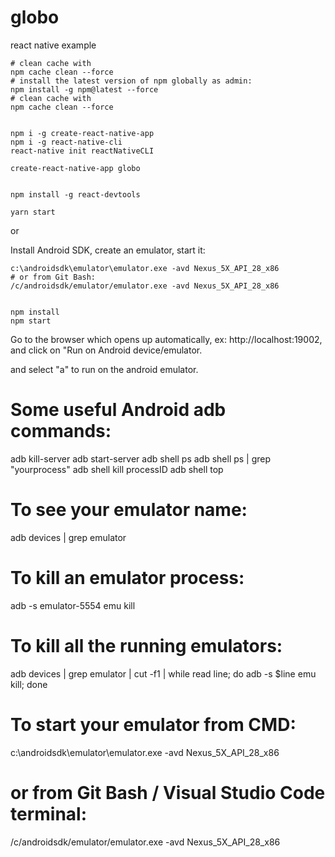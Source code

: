 # globo
react native example

```
# clean cache with
npm cache clean --force
# install the latest version of npm globally as admin:
npm install -g npm@latest --force
# clean cache with
npm cache clean --force


npm i -g create-react-native-app
npm i -g react-native-cli
react-native init reactNativeCLI

create-react-native-app globo


npm install -g react-devtools

yarn start
```

or

Install Android SDK, create an emulator, start it:
```
c:\androidsdk\emulator\emulator.exe -avd Nexus_5X_API_28_x86
# or from Git Bash:
/c/androidsdk/emulator/emulator.exe -avd Nexus_5X_API_28_x86


npm install
npm start
```
Go to the browser which opens up automatically, ex: http://localhost:19002, and click on "Run on Android device/emulator.

and select "a" to run on the android emulator.


# Some useful Android adb commands:
adb kill-server
adb start-server
adb shell ps
adb shell ps | grep "yourprocess"
adb shell kill processID
adb shell top

# To see your emulator name:
adb devices | grep emulator

# To kill an emulator process:
adb -s emulator-5554 emu kill

# To kill all the running emulators:
adb devices | grep emulator | cut -f1 | while read line; do adb -s $line emu kill; done

# To start your emulator from CMD:
c:\androidsdk\emulator\emulator.exe -avd Nexus_5X_API_28_x86
# or from Git Bash / Visual Studio Code terminal:
/c/androidsdk/emulator/emulator.exe -avd Nexus_5X_API_28_x86
